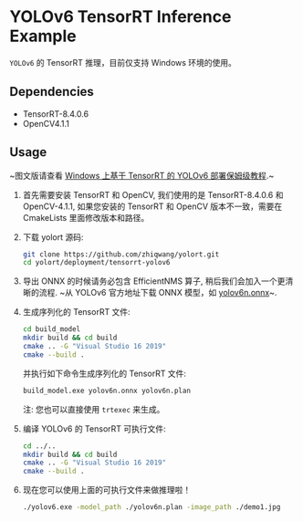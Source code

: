 # YOLOv6 TensorRT Inference Example

`YOLOv6` 的 TensorRT 推理，目前仅支持 Windows 环境的使用。

## Dependencies

- TensorRT-8.4.0.6
- OpenCV4.1.1

## Usage

~图文版请查看 [Windows 上基于 TensorRT 的 YOLOv6 部署保姆级教程](https://mp.weixin.qq.com/s/oxWodmYtULp5KznSYI19wQ).~

1. 首先需要安装 TensorRT 和 OpenCV, 我们使用的是 TensorRT-8.4.0.6 和 OpenCV-4.1.1, 如果您安装的 TensorRT 和 OpenCV 版本不一致，需要在 CmakeLists 里面修改版本和路径。

1. 下载 yolort 源码:

   ```sh
   git clone https://github.com/zhiqwang/yolort.git
   cd yolort/deployment/tensorrt-yolov6
   ```

1. 导出 ONNX 的时候请务必包含 EfficientNMS 算子, 稍后我们会加入一个更清晰的流程. ~从 YOLOv6 官方地址下载 ONNX 模型，如 [yolov6n.onnx](https://github.com/meituan/YOLOv6/releases/download/0.1.0/yolov6n.onnx)~.

1. 生成序列化的 TensorRT 文件:

   ```sh
   cd build_model
   mkdir build && cd build
   cmake .. -G "Visual Studio 16 2019"
   cmake --build .
   ```

   并执行如下命令生成序列化的 TensorRT 文件:

   ```sh
   build_model.exe yolov6n.onnx yolov6n.plan
   ```

   注: 您也可以直接使用 `trtexec` 来生成。

1. 编译 YOLOv6 的 TensorRT 可执行文件:

   ```sh
   cd ../..
   mkdir build && cd build
   cmake .. -G "Visual Studio 16 2019"
   cmake --build .
   ```

1. 现在您可以使用上面的可执行文件来做推理啦！

   ```sh
   ./yolov6.exe -model_path ./yolov6n.plan -image_path ./demo1.jpg
   ```
